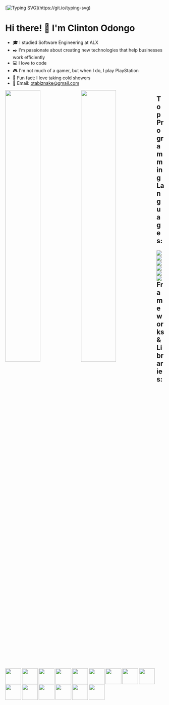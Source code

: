 [![Typing SVG](https://readme-typing-svg.herokuapp.com?font=Courier+new&color=%23808080&size=40&width=800&duration=6969&lines=Welcome+to+my+profile!)](https://git.io/typing-svg)

# Hi there! 👋 I'm Clinton Odongo

- 🎓 I studied Software Engineering at ALX
- ✒️ I'm passionate about creating new technologies that help businesses work efficiently
- 💻 I love to code
- 🎮 I'm not much of a gamer, but when I do, I play PlayStation
- 🚿 Fun fact: I love taking cold showers
- 📧 Email: [otabiznake@gmail.com](mailto:otabiznake@gmail.com)

<img align="left" width="47%" src="https://github-readme-stats.vercel.app/api?username=OtienoOdongo&show_icons=true&theme=radical"/>
<img align="left" width="47%" src="https://github-readme-stats.vercel.app/api/top-langs/?username=OtienoOdongo&layout=compact"/>

## Top Programming Languages:
<div>
  <img align="left" src="https://img.shields.io/badge/c-%2300599C.svg?style=for-the-badge&logo=c&logoColor=white"/>
  <img align="left" src="https://img.shields.io/badge/html5-%23E34F26.svg?style=for-the-badge&logo=html5&logoColor=white"/>
  <img align="left" src="https://img.shields.io/badge/javascript-%23323330.svg?style=for-the-badge&logo=javascript&logoColor=%23F7DF1E"/>
  <img align="left" src="https://img.shields.io/badge/python-3670A0?style=for-the-badge&logo=python&logoColor=ffdd54"/>
  <img align="left" src="https://img.shields.io/badge/shell_script-%23121011.svg?style=for-the-badge&logo=gnu-bash&logoColor=white"/>
  <img align="left" src="https://img.shields.io/badge/typescript-%23007ACC.svg?style=for-the-badge&logo=typescript&logoColor=white"/>
</div>


## Frameworks & Libraries:
<div>
  <img align="left" width=50px src="https://img.shields.io/badge/flask-%23000.svg?style=for-the-badge&logo=flask&logoColor=white"/>
  <img align="left" width=50px src="https://img.shields.io/badge/express.js-%23404d59.svg?style=for-the-badge&logo=express&logoColor=%2361DAFB"/>
  <img align="left" width=50px src="https://img.shields.io/badge/bootstrap-%238511FA.svg?style=for-the-badge&logo=bootstrap&logoColor=white"/>
  <img align="left" width=50px src="https://img.shields.io/badge/jinja-white.svg?style=for-the-badge&logo=jinja&logoColor=black"/>
  <img align="left" width=50px src="https://img.shields.io/badge/jquery-%230769AD.svg?style=for-the-badge&logo=jquery&logoColor=white"/> 
  <img align="left" width=50px src="https://img.shields.io/badge/react-%2320232a.svg?style=for-the-badge&logo=react&logoColor=%2361DAFB"/>
  <img align="left" width=50px src="https://img.shields.io/badge/React_Router-CA4245?style=for-the-badge&logo=react-router&logoColor=white"/>
  <img align="left" width=50px src="https://img.shields.io/badge/React%20Hook%20Form-%23EC5990.svg?style=for-the-badge&logo=reacthookform&logoColor=white"/>
  <img align="left" width=50px src="https://img.shields.io/badge/redux-%23593d88.svg?style=for-the-badge&logo=redux&logoColor=white"/>
  <img align="left" width=50px src="https://img.shields.io/badge/tailwindcss-%2338B2AC.svg?style=for-the-badge&logo=tailwind-css&logoColor=white"/>
  <img align="left" width=50px src="https://img.shields.io/badge/JWT-black?style=for-the-badge&logo=JSON%20web%20tokens"/>
  <img align="left" width=50px src="https://img.shields.io/badge/nestjs-%23E0234E.svg?style=for-the-badge&logo=nestjs&logoColor=white"/>
  <img align="left" width=50px src="https://img.shields.io/badge/Next-black?style=for-the-badge&logo=next.js&logoColor=white"/>
  <img align="left" width=50px src="https://img.shields.io/badge/node.js-6DA55F?style=for-the-badge&logo=node.js&logoColor=white"/>
  <img align="left" width=50px src="https://img.shields.io/badge/NODEMON-%23323330.svg?style=for-the-badge&logo=nodemon&logoColor=%BBDEAD"/>
</div>





